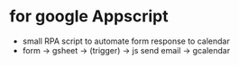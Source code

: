 # for google Appscript

- small RPA script to automate form response to calendar
- form -> gsheet -> (trigger) -> js send email -> gcalendar